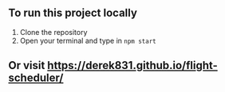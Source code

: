 ## To run this project locally

1. Clone the repository
2. Open your terminal and type in `npm start`

## Or visit https://derek831.github.io/flight-scheduler/
